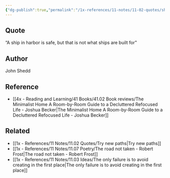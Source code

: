 ```yaml
---
{"dg-publish":true,"permalink":"/1x-references/11-notes/11-02-quotes/ship-not-made-to-stay-in-harbour/","title":"Ship not made to stay in harbour","created":"2022-11-11T07:56:22.000+03:00","updated":"2024-02-14T20:18:39.519+03:00"}
---
```



## Quote
“A ship in harbor is safe, but that is not what ships are built for"

## Author
John Shedd

## Reference
- [[4x - Reading and Learning/41 Books/41.02 Book reviews/The Minimalist Home A Room-by-Room Guide to a Decluttered Refocused Life - Joshua Becker\|The Minimalist Home A Room-by-Room Guide to a Decluttered Refocused Life - Joshua Becker]]

## Related
- [[1x - References/11 Notes/11.02 Quotes/Try new paths\|Try new paths]]
- [[1x - References/11 Notes/11.07 Poetry/The road not taken - Robert Frost\|The road not taken - Robert Frost]]
- [[1x - References/11 Notes/11.03 Ideas/The only failure is to avoid creating in the first place\|The only failure is to avoid creating in the first place]]